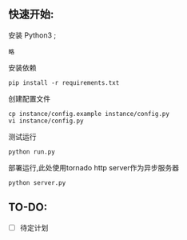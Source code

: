 ## 快速开始:

安装 Python3 ;

```
略
```

安装依赖

```
pip install -r requirements.txt
```

创建配置文件

```
cp instance/config.example instance/config.py
vi instance/config.py
```

测试运行

```
python run.py
```

部署运行,此处使用tornado http server作为异步服务器

```
python server.py
```



## TO-DO:

- [ ] 待定计划